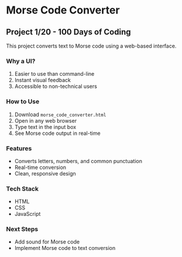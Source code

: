 # Morse Code Converter

## Project 1/20 - 100 Days of Coding
This project converts text to Morse code using a web-based interface.

### Why a UI?
1. Easier to use than command-line
2. Instant visual feedback
3. Accessible to non-technical users

### How to Use
1. Download `morse_code_converter.html`
2. Open in any web browser
3. Type text in the input box
4. See Morse code output in real-time

### Features
- Converts letters, numbers, and common punctuation
- Real-time conversion
- Clean, responsive design

### Tech Stack
- HTML
- CSS
- JavaScript

### Next Steps
- Add sound for Morse code
- Implement Morse code to text conversion

